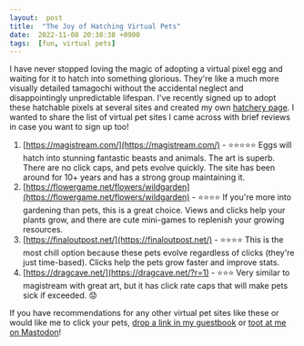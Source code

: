 ```yaml
---
layout:  post
title:  "The Joy of Hatching Virtual Pets"
date:  2022-11-08 20:38:38 +0900
tags:  [fun, virtual pets]  
---
```

I have never stopped loving the magic of adopting a virtual pixel egg and waiting for it to hatch into something glorious. They're like a much more visually detailed tamagochi without the accidental neglect and disappointingly unpredictable lifespan. I've recently signed up to adopt these hatchable pixels at several sites and created my own [hatchery page](/hatch/). I wanted to share the list of virtual pet sites I came across with brief reviews in case you want to sign up too!
<!--excerpt-->
1. [https://magistream.com/](https://magistream.com/) - ⭐⭐⭐⭐⭐ Eggs will hatch into stunning fantastic beasts and animals. The art is superb. There are no click caps, and pets evolve quickly. The site has been around for 10+ years and has a strong group maintaining it.  
2. [https://flowergame.net/flowers/wildgarden](https://flowergame.net/flowers/wildgarden) - ⭐⭐⭐⭐ If you're more into gardening than pets, this is a great choice. Views and clicks help your plants grow, and there are cute mini-games to replenish your growing resources.   
3. [https://finaloutpost.net/](https://finaloutpost.net/) - ⭐⭐⭐⭐ This is the most chill option because these pets evolve regardless of clicks (they're just time-based). Clicks help the pets grow faster and improve stats.   
4. [https://dragcave.net/](https://dragcave.net/?r=1) - ⭐⭐⭐ Very similar to magistream with great art, but it has click rate caps that will make pets sick if exceeded. 😟  

If you have recommendations for any other virtual pet sites like these or would like me to click your pets, [drop a link in my guestbook](http://users.smartgb.com/g/g.php?a=s&i=g19-00587-ce) or [toot at me on Mastodon](https://social.yesterweb.org/@lostletters)!